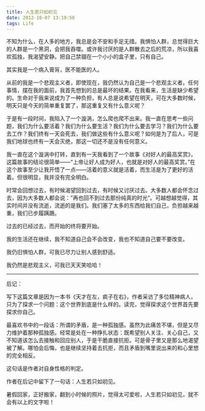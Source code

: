 ```yaml
---
title: 人生若只如初见
date: 2012-10-07 13:19:50
tags: Life
---
```


不知为什么，在人多的地方，我总是会不安和手足无措。我惧怕人群，总觉得巨大的人群是一个黑洞，会把我吞噬。或许我讨厌的是人群散去之后的荒凉，所以我喜欢孤独，我渴望安静。把自己禁锢在一个小小的盒子里，只有自己。

其实我是一个病入膏肓，医不能医的人。

从前的我是一个悲观主义者，即使现在，我仍然认为自己是一个悲观主义者。任何事情，摆在我的面前，我首先想到的总是最坏的结果。在我看来，生活是缺少希望的。生命对于我来说成为了一种负担，有人总是说希望在明天，可在大多数时候，明天只是今天的简单重复罢了，那这重复又有什么意义呢？


于是有一段时间，我陷入了一个漩涡，怎么爬也爬不出来。我一直在思考一些问题，我们为什么要活着？我们为什么要生活？我们为什么要去学习？我们为什么要去工作？我们终有一天会死去，我们做这些有什么意义呢？如何是为了后人，可是我们地球也终有一天会灭绝，那这一切还不是没有任何意义。

我一直在这个漩涡中打转，直到有一天我看到了一个故事《对好人的最高奖赏》，这篇故事的结论很简单——“上帝让好人成为好人，也就是对好人的最高奖赏。”在这个故事至少让我开悟了一点——活着的意义就是活着，而生活是为了更好的活着。但很明显，我并没有完全明白。

时常会回想过去，有时候渴望回到过去，有时候又讨厌过去。大多数人都会怀念过去，因为大多数人都会说：”再也回不到过去那份纯真的时光“。可越想越觉得，其实时间并没有流逝，流逝的是我们。我们塞了太多的东西给我们自己，负担越来越重，我们已步履蹒跚。

过去的已经过去，而开始的终将要开始。

我的生活还在继续，我不知道自己会不会改变，我也不知道自己要不要改变。

我仍旧惧怕人群，可我已尽力让别人感到舒适。

我仍然是悲观主义，可我已天天笑哈哈！

 
---
后记：

写下这篇文章是因为一本书《天才在左，疯子在右》，作者采访了多位精神病人，只为了探求一个问题：这个世界到底是什么样的。读完，觉得探求这个世界首先要探求你自己。

最喜欢书中的一段话：所谓的矛盾，是一种孤独感。虽然为此痛苦不堪，但是又尽力维护着那种孤独感。经常是处在一种挣扎状态：既希望别人关注、关心自己，又不知道该怎么去接触和回应别人，于是干脆直接抗拒。可是骨子里又是那么地渴望被了解。哪怕会后悔，也是继续坚持着去抗拒，而且矛盾到嘴里说出来的和心里想的完全相反。

这句话是作者对自身性格的判定。

作者在后记中留下了一句话：人生若只如初见。

暑假回家，正好搬家，翻到小时候的照片，觉得太可爱啦，人生若只如初见，就不会有以上的文字啦！